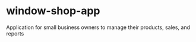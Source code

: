 # window-shop-app
Application for small business owners to manage their products, sales, and reports
